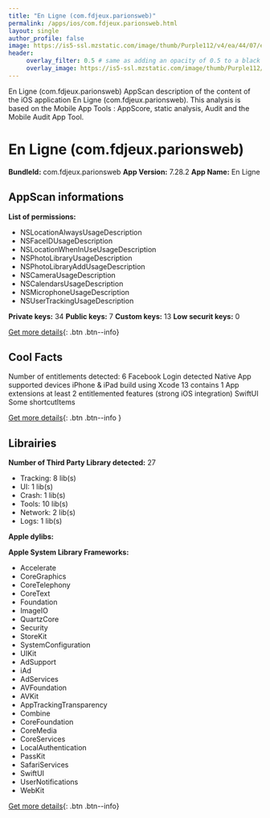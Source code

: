 ```yaml
---
title: "En Ligne (com.fdjeux.parionsweb)"
permalink: /apps/ios/com.fdjeux.parionsweb.html
layout: single
author_profile: false
image: https://is5-ssl.mzstatic.com/image/thumb/Purple112/v4/ea/44/07/ea4407ee-7ba4-8516-a4fc-474c3a1f55b7/AppIconProd-0-1x_U007emarketing-0-7-0-85-220.png/512x512bb.jpg
header: 
     overlay_filter: 0.5 # same as adding an opacity of 0.5 to a black background
     overlay_image: https://is5-ssl.mzstatic.com/image/thumb/Purple112/v4/ea/44/07/ea4407ee-7ba4-8516-a4fc-474c3a1f55b7/AppIconProd-0-1x_U007emarketing-0-7-0-85-220.png/512x512bb.jpg
---
```

En Ligne (com.fdjeux.parionsweb) AppScan description of the content of the iOS application En Ligne (com.fdjeux.parionsweb). This analysis is based on the Mobile App Tools : AppScore, static analysis, Audit and the Mobile Audit App Tool.

# En Ligne (com.fdjeux.parionsweb)

**BundleId:** com.fdjeux.parionsweb
**App Version:** 7.28.2
**App Name:** En Ligne


## AppScan informations 

**List of permissions:** 
- NSLocationAlwaysUsageDescription
- NSFaceIDUsageDescription
- NSLocationWhenInUseUsageDescription
- NSPhotoLibraryUsageDescription
- NSPhotoLibraryAddUsageDescription
- NSCameraUsageDescription
- NSCalendarsUsageDescription
- NSMicrophoneUsageDescription
- NSUserTrackingUsageDescription
  
  
**Private keys:** 34
**Public keys:** 7
**Custom keys:** 13
**Low securit keys:** 0
  
[Get more details](/pricing.html){: .btn .btn--info}

## Cool Facts

Number of entitlements detected: 6
Facebook Login detected
Native App
supported devices iPhone & iPad
build using Xcode 13
contains 1 App extensions
at least 2 entitlemented features (strong iOS integration)
SwiftUI
Some shortcutItems 
  
[Get more details](/pricing.html){: .btn .btn--info }

## Librairies 
**Number of Third Party Library detected:** 27
- Tracking: 8 lib(s)
- UI: 1 lib(s)
- Crash: 1 lib(s)
- Tools: 10 lib(s)
- Network: 2 lib(s)
- Logs: 1 lib(s)


**Apple dylibs:**


**Apple System Library Frameworks:**
- Accelerate
- CoreGraphics
- CoreTelephony
- CoreText
- Foundation
- ImageIO
- QuartzCore
- Security
- StoreKit
- SystemConfiguration
- UIKit
- AdSupport
- iAd
- AdServices
- AVFoundation
- AVKit
- AppTrackingTransparency
- Combine
- CoreFoundation
- CoreMedia
- CoreServices
- LocalAuthentication
- PassKit
- SafariServices
- SwiftUI
- UserNotifications
- WebKit


  
[Get more details](/pricing.html){: .btn .btn--info}

